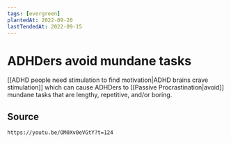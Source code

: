 ```yaml
---
tags: [evergreen]
plantedAt: 2022-09-20
lastTendedAt: 2022-09-15
---
```


# ADHDers avoid mundane tasks

[[ADHD people need stimulation to find motivation|ADHD brains crave stimulation]] which can cause ADHDers to [[Passive Procrastination|avoid]] mundane tasks that are lengthy, repetitive, and/or boring.

## Source

```vid
https://youtu.be/OM0Xv0eVGtY?t=124
```
